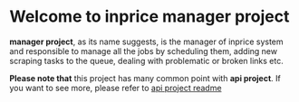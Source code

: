 # Welcome to inprice manager project

**manager project**, as its name suggests, is the manager of inprice system and responsible to manage all the jobs by scheduling them, adding new scraping tasks to the queue, dealing with problematic or broken links etc.

**Please note that** this project has many common point with **api project**. If you want to see more, please refer to [api project readme](https://github.com/inprice/api/blob/master/README.md)

